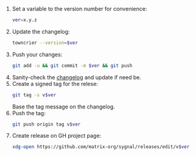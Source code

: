 1. Set a variable to the version number for convenience:
   ```sh
   ver=x.y.z
   ```
1. Update the changelog:
   ```sh
   towncrier --version=$ver
   ```
1. Push your changes:
   ```sh
   git add -u && git commit -m $ver && git push
   ```
1. Sanity-check the
   [changelog](https://github.com/matrix-org/sygnal/blob/master/CHANGELOG.md)
   and update if need be.
1. Create a signed tag for the relese:
   ```sh
   git tag -s v$ver
   ```
   Base the tag message on the changelog.
1. Push the tag:
   ```sh
   git push origin tag v$ver
   ```
1. Create release on GH project page:
   ```sh
   xdg-open https://github.com/matrix-org/sygnal/releases/edit/v$ver
   ```
